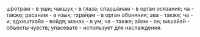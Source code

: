 ш́ротрам - в уши; чакшух̣ - в глаза; спарш́анам - в орган осязания; ча - также; расанам - в язык; гхра̄н̣ам - в орган обоняния; эва - также; ча - и; адхишт̣ха̄йа - войдя; манах̣ - в ум; ча - также; айам - он; вишайа̄н - объекты чувств; упасевате - использует для наслаждения.